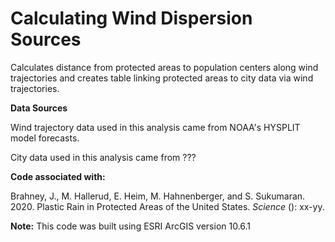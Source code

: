# Calculating Wind Dispersion Sources

Calculates distance from protected areas to population centers along wind trajectories and creates table linking protected areas to city data via wind trajectories.

**Data Sources**

Wind trajectory data used in this analysis came from NOAA's HYSPLIT model forecasts.

City data used in this analysis came from ??? 

**Code associated with:**

Brahney, J., M. Hallerud, E. Heim, M. Hahnenberger, and S. Sukumaran. 2020. Plastic Rain in Protected Areas of the United States. *Science* (): xx-yy. 

**Note:** This code was built using ESRI ArcGIS version 10.6.1
